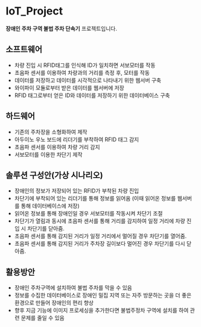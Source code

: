 # IoT_Project

**장애인 주차 구역 불법 주차 단속기** 프로젝트입니다.


## 소프트웨어
- 차량 진입 시 RFID태그를 인식해 ID가 일치하면 서보모터를 작동
- 초음파 센서를 이용하여 차량과의 거리를 측정 후, 모터를 작동
- 데이터를 저장하고 데이터를 시각적으로 나타내기 위한 웹서버 구축
- 와이파이 모듈로부터 받은 데이터를 웹서버에 저장
- RFID 태그로부터 얻은 ID와 데이터를 저장하기 위한 데이터베이스 구축

## 하드웨어
- 기존의 주차장을 소형화하여 제작
- 아두이노 우노 보드에 리더기를 부착하여 RFID 태그 감지
- 초음파 센서를 이용하여 차량 거리 감지
- 서보모터를 이용한 차단기 제작

## 솔루션 구성안(가상 시나리오)
- 장애인의 정보가 저장되어 있는 RFID가 부착된 차량 진입
- 차단기에 부착되어 있는 리더기를 통해 정보를 읽어옴 (이때 읽어온 정보를 웹서버를 통해 데이터베이스에 저장)
- 읽어온 정보를 통해 장애인일 경우 서보모터를 작동시켜 차단기 조절
- 차단기가 열림과 동시에 초음파 센서를 통해 거리를 감지하여 일정 거리에 차량 진입 시 차단기를 닫아줌. 
- 초음파 센서를 통해 감지된 거리가 일정 거리에서 멀어질 경우 차단기를 열어줌.
- 초음파 센서를 통해 감지된 거리가 주차장 길이보다 멀어진 경우 차단기를 다시 닫아줌.


## 활용방안
- 장애인 주차구역에 설치하여 불법 주차를 막을 수 있음
- 정보를 수집한 데이터베이스로 장애인 밀집 지역 또는 자주 방문하는 곳을 더 좋은 환경으로 만들어 장애인의 편리 향상
- 향후 지금 기능에 이미지 프로세싱을 추가한다면 불법주정차 구역에 설치를 하여 관련 문제를 줄일 수 있음
